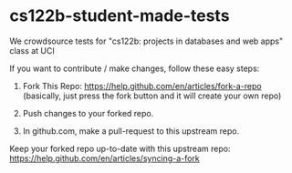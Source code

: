 # cs122b-student-made-tests
We crowdsource tests for "cs122b: projects in databases and web apps" class at UCI

If you want to contribute / make changes, follow these easy steps:

1. Fork This Repo: https://help.github.com/en/articles/fork-a-repo
(basically, just press the fork button and it will create your own repo)

2. Push changes to your forked repo.

3. In github.com, make a pull-request to this upstream repo.

Keep your forked repo up-to-date with this upstream repo: https://help.github.com/en/articles/syncing-a-fork

